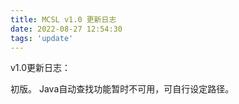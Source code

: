 ```yaml
---
title: MCSL v1.0 更新日志
date: 2022-08-27 12:54:30
tags: 'update'
---
```

v1.0更新日志：

初版。
Java自动查找功能暂时不可用，可自行设定路径。